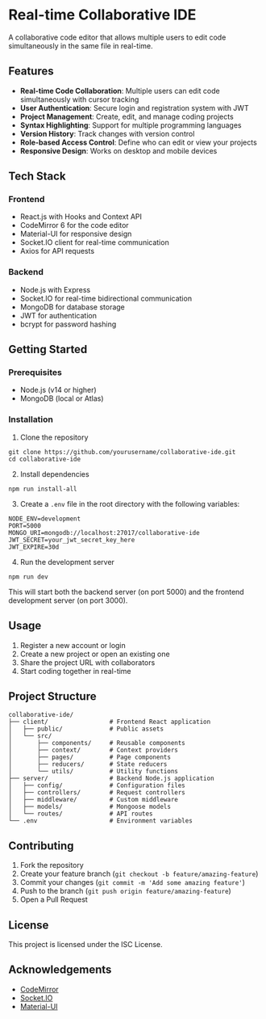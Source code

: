 # Real-time Collaborative IDE

A collaborative code editor that allows multiple users to edit code simultaneously in the same file in real-time.

## Features

- **Real-time Code Collaboration**: Multiple users can edit code simultaneously with cursor tracking
- **User Authentication**: Secure login and registration system with JWT
- **Project Management**: Create, edit, and manage coding projects
- **Syntax Highlighting**: Support for multiple programming languages
- **Version History**: Track changes with version control
- **Role-based Access Control**: Define who can edit or view your projects
- **Responsive Design**: Works on desktop and mobile devices

## Tech Stack

### Frontend
- React.js with Hooks and Context API
- CodeMirror 6 for the code editor
- Material-UI for responsive design
- Socket.IO client for real-time communication
- Axios for API requests

### Backend
- Node.js with Express
- Socket.IO for real-time bidirectional communication
- MongoDB for database storage
- JWT for authentication
- bcrypt for password hashing

## Getting Started

### Prerequisites
- Node.js (v14 or higher)
- MongoDB (local or Atlas)

### Installation

1. Clone the repository
```
git clone https://github.com/yourusername/collaborative-ide.git
cd collaborative-ide
```

2. Install dependencies
```
npm run install-all
```

3. Create a `.env` file in the root directory with the following variables:
```
NODE_ENV=development
PORT=5000
MONGO_URI=mongodb://localhost:27017/collaborative-ide
JWT_SECRET=your_jwt_secret_key_here
JWT_EXPIRE=30d
```

4. Run the development server
```
npm run dev
```

This will start both the backend server (on port 5000) and the frontend development server (on port 3000).

## Usage

1. Register a new account or login
2. Create a new project or open an existing one
3. Share the project URL with collaborators
4. Start coding together in real-time

## Project Structure

```
collaborative-ide/
├── client/                 # Frontend React application
│   ├── public/             # Public assets
│   └── src/
│       ├── components/     # Reusable components
│       ├── context/        # Context providers
│       ├── pages/          # Page components
│       ├── reducers/       # State reducers
│       └── utils/          # Utility functions
├── server/                 # Backend Node.js application
│   ├── config/             # Configuration files
│   ├── controllers/        # Request controllers
│   ├── middleware/         # Custom middleware
│   ├── models/             # Mongoose models
│   └── routes/             # API routes
└── .env                    # Environment variables
```

## Contributing

1. Fork the repository
2. Create your feature branch (`git checkout -b feature/amazing-feature`)
3. Commit your changes (`git commit -m 'Add some amazing feature'`)
4. Push to the branch (`git push origin feature/amazing-feature`)
5. Open a Pull Request

## License

This project is licensed under the ISC License.

## Acknowledgements

- [CodeMirror](https://codemirror.net/)
- [Socket.IO](https://socket.io/)
- [Material-UI](https://mui.com/)
